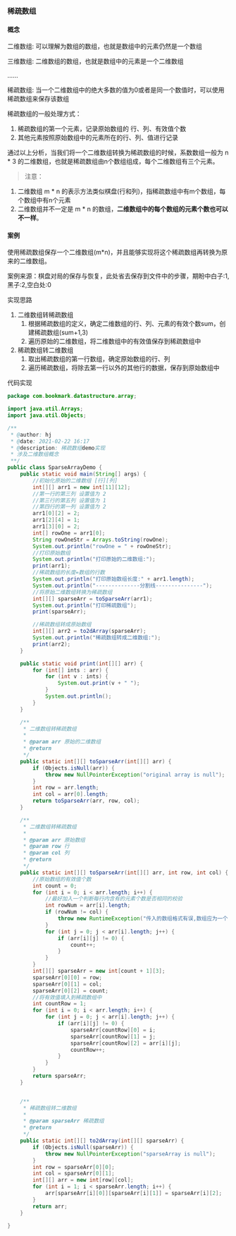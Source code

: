 ### 稀疏数组



#### 概念

二维数组: 可以理解为数组的数组，也就是数组中的元素仍然是一个数组

三维数组: 二维数组的数组，也就是数组中的元素是一个二维数组

......

稀疏数组: 当一个二维数组中的绝大多数的值为0或者是同一个数值时，可以使用稀疏数组来保存该数组

稀疏数组的一般处理方式：

1. 稀疏数组的第一个元素，记录原始数组的 行、列、有效值个数
2. 其他元素按照原始数组中的元素所在的行、列、值进行记录

通过以上分析，当我们将一个二维数组转换为稀疏数组的时候，系数数组一般为 n * 3 的二维数组，也就是稀疏数组由n个数组组成，每个二维数组有三个元素。



> 注意：

1. 二维数组 m * n 的表示方法类似棋盘(行和列)，指稀疏数组中有m个数组，每个数组中有n个元素
2. 二维数组并不一定是 m * n 的数组，**二维数组中的每个数组的元素个数也可以不一样**。



#### 案例

使用稀疏数组保存一个二维数组(m*n)，并且能够实现将这个稀疏数组再转换为原来的二维数组。

案例来源：棋盘对局的保存与恢复，此处省去保存到文件中的步骤，期盼中白子:1,黑子:2,空白处:0



实现思路

1. 二维数组转稀疏数组
   1. 根据稀疏数组的定义，确定二维数组的行、列、元素的有效个数sum，创建稀疏数组(sum+1,3)
   2. 遍历原始的二维数组，将二维数组中的有效值保存到稀疏数组中
2. 稀疏数组转二维数组
   1. 取出稀疏数组的第一行数组，确定原始数组的行、列
   2. 遍历稀疏数组，将除去第一行以外的其他行的数据，保存到原始数组中



代码实现

```Java
package com.bookmark.datastructure.array;

import java.util.Arrays;
import java.util.Objects;

/**
 * @author: hj
 * @date: 2021-02-22 16:17
 * @description: 稀疏数组demo实现
 * 涉及二维数组概念
 **/
public class SparseArrayDemo {
    public static void main(String[] args) {
        //初始化原始的二维数组 [行][列]
        int[][] arr1 = new int[11][12];
        //第一行的第三列 设置值为 2
        //第三行的第五列 设置值为 1
        //第四行的第一列 设置值为 2
        arr1[0][2] = 2;
        arr1[2][4] = 1;
        arr1[3][0] = 2;
        int[] rowOne = arr1[0];
        String rowOneStr = Arrays.toString(rowOne);
        System.out.println("rowOne = " + rowOneStr);
        //打印原始数组
        System.out.println("打印原始的二维数组:");
        print(arr1);
        //稀疏数组的长度=数组的行数
        System.out.println("打印原始数组长度:" + arr1.length);
        System.out.println("--------------分割线---------------");
        //将原始二维数组转换为稀疏数组
        int[][] sparseArr = toSparseArr(arr1);
        System.out.println("打印稀疏数组");
        print(sparseArr);

        //稀疏数组转成原始数组
        int[][] arr2 = to2dArray(sparseArr);
        System.out.println("稀疏数组转成二维数组:");
        print(arr2);
    }

    public static void print(int[][] arr) {
        for (int[] ints : arr) {
            for (int v : ints) {
                System.out.print(v + " ");
            }
            System.out.println();
        }
    }

    /**
     * 二维数组转稀疏数组
     *
     * @param arr 原始的二维数组
     * @return
     */
    public static int[][] toSparseArr(int[][] arr) {
        if (Objects.isNull(arr)) {
            throw new NullPointerException("original array is null");
        }
        int row = arr.length;
        int col = arr[0].length;
        return toSparseArr(arr, row, col);
    }

    /**
     * 二维数组转稀疏数组
     *
     * @param arr 原始数组
     * @param row 行
     * @param col 列
     * @return
     */
    public static int[][] toSparseArr(int[][] arr, int row, int col) {
        //原始数组的有效值个数
        int count = 0;
        for (int i = 0; i < arr.length; i++) {
            //最好加入一个判断每行内含有的元素个数是否相同的校验
            int rowNum = arr[i].length;
            if (rowNum != col) {
                throw new RuntimeException("传入的数组格式有误,数组应为一个 m * n 的二维数组");
            }
            for (int j = 0; j < arr[i].length; j++) {
                if (arr[i][j] != 0) {
                    count++;
                }
            }
        }
        int[][] sparseArr = new int[count + 1][3];
        sparseArr[0][0] = row;
        sparseArr[0][1] = col;
        sparseArr[0][2] = count;
        //将有效值填入到稀疏数组中
        int countRow = 1;
        for (int i = 0; i < arr.length; i++) {
            for (int j = 0; j < arr[i].length; j++) {
                if (arr[i][j] != 0) {
                    sparseArr[countRow][0] = i;
                    sparseArr[countRow][1] = j;
                    sparseArr[countRow][2] = arr[i][j];
                    countRow++;
                }
            }
        }
        return sparseArr;
    }


    /**
     * 稀疏数组转二维数组
     *
     * @param sparseArr 稀疏数组
     * @return
     */
    public static int[][] to2dArray(int[][] sparseArr) {
        if (Objects.isNull(sparseArr)) {
            throw new NullPointerException("sparseArray is null");
        }
        int row = sparseArr[0][0];
        int col = sparseArr[0][1];
        int[][] arr = new int[row][col];
        for (int i = 1; i < sparseArr.length; i++) {
            arr[sparseArr[i][0]][sparseArr[i][1]] = sparseArr[i][2];
        }
        return arr;
    }

}

```





